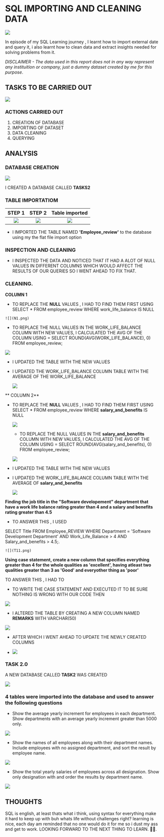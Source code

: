 # SQL IMPORTING AND CLEANING DATA

![](sql2.jpg)

In  episode of my SQL Learning journey , I learnt how to import external date and query it, i also learnt how to clean data and extract insights needed for solving problems from it.

_DISCLAIMER - The data used in this report does not in any way represent any instituition or company, just a dummy dataset created by me for this purpose_.

## TASKS TO BE CARRIED OUT

![](SQL2.png)

### ACTIONS CARRIED OUT

1. CREATION OF DATABASE
2. IMPORTING OF DATASET
3. DATA CLEANING
4. QUERYING 

## ANALYSIS

### DATABASE CREATION

![](DCC.png)


I CREATED A DATABASE CALLED **TASKS2** 

### TABLE IMPORTATIOM


 STEP 1               |      STEP 2           |   Table imported
:--------------------:|:---------------------:|:--------------------:|   
 ![](1.png)           |        ![](2.png)     |         ![](3.png)


   
- I IMPORTED THE TABLE NAMED **'Employee_review'** to the database using my the flat file import option

### INSPECTION AND CLEANING

- I INSPECTED THE DATA AND NOTICED THAT IT HAD A ALOT OF NULL VALUES IN DIFFERENT COLUMNS WHICH WOULD AFFECT THE RESULTS OF OUR QUERIES SO I WENT AHEAD TO FIX THAT.

  
 ### CLEANING.
 
**COLUMN 1**

   - TO REPLACE THE **NULL** VALUES , I HAD TO FIND THEM FIRST USING SELECT * FROM employee_review
WHERE work_life_balance IS NULL

    
    ![](N1.png)
    

   - TO REPLACE THE NULL VALUES IN THE WORK_LIFE_BALANCE COLUMN WITH NEW VALUES, I CALCULATED THE AVG OF THE COLUMN USING = 
SELECT ROUND(AVG(WORK_LIFE_BALANCE), 0)
FROM employee_review;

 ![](N1.png)

- I UPDATED THE TABLE WITH THE NEW VALUES
- I UPDATED THE  WORK_LIFE_BALANCE COLUMN TABLE WITH THE AVERAGE OF THE WORK_LIFE_BALANCE

  ![](N3.png)

  
** COLUMN 2**

 - TO REPLACE THE **NULL** VALUES , I HAD TO FIND THEM FIRST USING
  SELECT * FROM employee_review
WHERE **salary_and_benefits** IS NULL
    
    ![](N11.png)
   

   - TO REPLACE THE NULL VALUES IN THE **salary_and_benefits** COLUMN WITH NEW VALUES, I CALCULATED THE AVG OF THE COLUMN USING = 
SELECT ROUND(AVG(salary_and_benefits), 0)
FROM employee_review;

    ![](N22.png)

- I UPDATED THE TABLE WITH THE NEW VALUES
- I UPDATED THE  WORK_LIFE_BALANCE COLUMN TABLE WITH THE AVERAGE OF **salary_and_benefits**

 
    ![](N33.png)



**Finding the job title in the "Software developement" department that have a work life balance rating greater 
than 4 and a salary and benefits rating greater than 4.5**

- TO ANSWER THIS , I USED
  
SELECT Title
FROM Employee_REVIEW
WHERE Department = 'Software Development Department'
    AND Work_Life_Balance > 4
    AND Salary_and_benefits > 4.5;.

    ![](T11.png)


**Using case statement, create a new column that specifies everything greater than 4 for the whole qualities 
  as 'excellent', having atleast two qualities greater than 3 as 'Good' and everyother thing as 'poor'**
 

 TO ANSWER THIS , I HAD TO
 - TO WRITE THE CASE STATEMENT AND EXECUTED IT TO BE SURE NOTHING IS WRONG WITH OUR CODE THEN
  
 ![](A1.png)
 

 - I ALTERED THE TABLE BY CREATING A NEW COLUMN NAMED **REMARKS** WITH VARCHAR(50)

  ![](A2.png)

  
 - AFTER WHICH I WENT AHEAD TO UPDATE THE NEWLY CREATED COLUMNS

 - ![](A3.png)

  
 ### TASK 2.0
 
A NEW DATABASE CALLED **TASK2** WAS CREATED 

![](DATA2.png)

### 4 tables were imported into the database and used to answer the following questions
 
- Show the average yearly increment for employees in each department. Show departments with an average yearly increment greater than 5000 only.

![](T22.png)

- Show the names of all employees along with their department names. Include employees with no assigned department, and sort the result by employee name.

![](Q2.png)

- Show the total yearly salaries of employees across all designation. Show only designation with and order the results by department name.

![](Q3.png)


 ## THOUGHTS

 SQL is english, at least thats what i think, using syntax for everything make it hard to keep up with buh whats life without challenges right?
 learning is nice, each day am reminded that no one would do it for me so i dust my ass and get to work.
 LOOKING FORWARD TO THE NEXT THING TO LEARN. 💂‍♂️.
  
    
    









